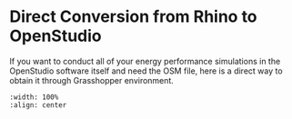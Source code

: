 # Direct Conversion from Rhino to OpenStudio
If you want to conduct all of your energy performance simulations in the OpenStudio software itself and need the OSM file, here is a direct way to obtain it through Grasshopper environment. 

```{image} ../_static/start/conversion2osm.png
:width: 100%
:align: center
```
<br/><br/>
